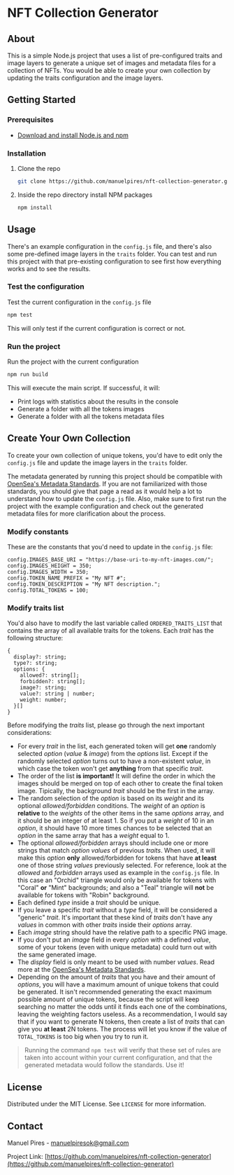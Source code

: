 # NFT Collection Generator

## About

This is a simple Node.js project that uses a list of pre-configured traits and image layers to generate a unique set of images and metadata files for a collection of NFTs. You would be able to create your own collection by updating the traits configuration and the image layers.

## Getting Started

### Prerequisites

- [Download and install Node.js and npm](https://docs.npmjs.com/downloading-and-installing-node-js-and-npm)

### Installation

1. Clone the repo

   ```sh
   git clone https://github.com/manuelpires/nft-collection-generator.git
   ```

2. Inside the repo directory install NPM packages

   ```sh
   npm install
   ```

## Usage

There's an example configuration in the `config.js` file, and there's also some pre-defined image layers in the `traits` folder. You can test and run this project with that pre-existing configuration to see first how everything works and to see the results.

### Test the configuration

Test the current configuration in the `config.js` file

```sh
npm test
```

This will only test if the current configuration is correct or not.

### Run the project

Run the project with the current configuration

```sh
npm run build
```

This will execute the main script. If successful, it will:

- Print logs with statistics about the results in the console
- Generate a folder with all the tokens images
- Generate a folder with all the tokens metadata files

## Create Your Own Collection

To create your own collection of unique tokens, you'd have to edit only the `config.js` file and update the image layers in the `traits` folder.

The metadata generated by running this project should be compatible with [OpenSea's Metadata Standards](https://docs.opensea.io/docs/metadata-standards). If you are not familiarized with those standards, you should give that page a read as it would help a lot to understand how to update the `config.js` file. Also, make sure to first run the project with the example configuration and check out the generated metadata files for more clarification about the process.

### Modify constants

These are the constants that you'd need to update in the `config.js` file:

```JS
config.IMAGES_BASE_URI = "https://base-uri-to-my-nft-images.com/";
config.IMAGES_HEIGHT = 350;
config.IMAGES_WIDTH = 350;
config.TOKEN_NAME_PREFIX = "My NFT #";
config.TOKEN_DESCRIPTION = "My NFT description.";
config.TOTAL_TOKENS = 100;
```

### Modify traits list

You'd also have to modify the last variable called `ORDERED_TRAITS_LIST` that contains the array of all available traits for the tokens.
Each _trait_ has the following structure:

```JS
{
  display?: string;
  type?: string;
  options: {
    allowed?: string[];
    forbidden?: string[];
    image?: string;
    value?: string | number;
    weight: number;
  }[]
}
```

Before modifying the _traits_ list, please go through the next important considerations:

- For every _trait_ in the list, each generated token will get **one** randomly selected _option_ (_value_ & _image_) from the _options_ list. Except if the randomly selected _option_ turns out to have a non-existent _value_, in which case the token won't get **anything** from that specific _trait_.
- The order of the list **is important!** It will define the order in which the images should be merged on top of each other to create the final token image. Tipically, the background _trait_ should be the first in the array.
- The random selection of the _option_ is based on its _weight_ and its optional _allowed/forbidden_ conditions. The _weight_ of an _option_ is **relative** to the _weights_ of the other items in the same _options_ array, and it should be an integer of at least 1. So if you put a _weight_ of 10 in an _option_, it should have 10 more times chances to be selected that an _option_ in the same array that has a _weight_ equal to 1.
- The optional _allowed/forbidden_ arrays should include one or more strings that match _option values_ of previous _traits_. When used, it will make this _option_ **only** allowed/forbidden for tokens that have **at least** one of those string _values_ previously selected. For reference, look at the _allowed_ and _forbidden_ arrays used as example in the `config.js` file. In this case an "Orchid" triangle would only be available for tokens with "Coral" **or** "Mint" backgrounds; and also a "Teal" triangle will **not** be available for tokens with "Robin" background.
- Each defined _type_ inside a _trait_ should be unique.
- If you leave a specific _trait_ without a _type_ field, it will be considered a "generic" _trait_. It's important that these kind of _traits_ don't have any _values_ in common with other _traits_ inside their _options_ array.
- Each _image_ string should have the relative path to a specific PNG image.
- If you don't put an _image_ field in every _option_ with a defined _value_, some of your tokens (even with unique metadata) could turn out with the same generated image.
- The _display_ field is only meant to be used with number _values_. Read more at the [OpenSea's Metadata Standards](https://docs.opensea.io/docs/metadata-standards).
- Depending on the amount of _traits_ that you have and their amount of _options_, you will have a maximum amount of unique tokens that could be generated. It isn't recommended generating the exact maximum possible amount of unique tokens, because the script will keep searching no matter the odds until it finds each one of the combinations, leaving the weighting factors useless. As a recommendation, I would say that if you want to generate N tokens, then create a list of _traits_ that can give you **at least** 2N tokens. The process will let you know if the value of `TOTAL_TOKENS` is too big when you try to run it.

> Running the command `npm test` will verify that these set of rules are taken into account within your current configuration, and that the generated metadata would follow the standards. Use it!

## License

Distributed under the MIT License. See `LICENSE` for more information.

## Contact

Manuel Pires - manuelpiresok@gmail.com

Project Link: [https://github.com/manuelpires/nft-collection-generator](https://github.com/manuelpires/nft-collection-generator)
